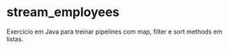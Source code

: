 # stream_employees
Exercício em Java para treinar pipelines com map, filter e sort methods em listas.
